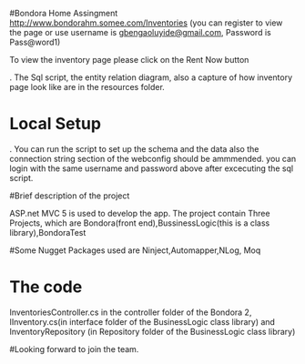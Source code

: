 
#Bondora Home Assingment 
http://www.bondorahm.somee.com/Inventories (you can register to view the page  or use username is gbengaoluyide@gmail.com, Password is Pass@word1) 

To view the inventory page please click on the Rent Now button

. The Sql script, the entity relation diagram, also a capture of how inventory page look like are in the resources folder. 

# Local Setup
. You can run the script to set up the schema and the data also the connection string section of the webconfig should be ammmended.
you can login with the same username and password above after excecuting the sql script.

#Brief description of the project

ASP.net MVC 5 is used to develop the app.
The project contain Three Projects, which are Bondora(front end),BussinessLogic(this is a class library),BondoraTest

#Some Nugget Packages used are
Ninject,Automapper,NLog, Moq

# The code
InventoriesController.cs in the controller folder of the Bondora 2, IInventory.cs(in interface folder of the BusinessLogic class library) and InventoryRepository (in Repository folder of the BusinessLogic class library)


#Looking forward to join the team.
